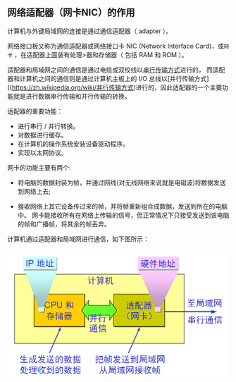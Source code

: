 ## 网络适配器（网卡NIC）的作用

计算机与外键局域网的连接是通过通信适配器（ adapter ）。

网络接口板又称为通信适配器或网络接口卡 NIC (Network Interface Card)，或`网卡`
，在适配器上面装有处理>器和存储器（ 包括 RAM 和 ROM ）。

适配器和局域网之间的通信是通过电缆或双绞线以[串行传输方式](https://zh.wikipedia.org/wiki/串行传输方式
)进行的，
而适配器和计算机之间的通信则是通过计算机主板上的 I/O 总线以[并行传输方式]((https://zh.wikipedia.org/wiki/并行传输方式)进行的，因此适配器的一个主要功能就是进行数据串行传输和并行传输的转换。

适配器的重要功能：

  * 进行串行 / 并行转换。
  * 对数据进行缓存。
  * 在计算机的操作系统安装设备驱动程序。
  * 实现以太网协议。

网卡的功能主要有两个:

 * 将电脑的数据封装为帧，并通过网线(对无线网络来说就是电磁波)将数据发送到网络上去;

 * 接收网络上其它设备传过来的帧，并将帧重新组合成数据，发送到所在的电脑中。
网卡能接收所有在网络上传输的信号，但正常情况下只接受发送到该电脑的帧和广播帧，将其余的帧丢弃。

计算机通过适配器和局域网进行通信，如下图所示：


 ![data_layer_nic][2]


[2]: ../../../images/base/data_layer_nic.png
